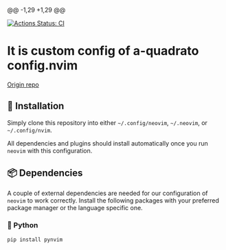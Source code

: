 @@ -1,29 +1,29 @@
<!-- markdownlint-disable first-line-heading -->

[![Actions Status: CI](https://github.com/a-quadrato/config.nvim/workflows/CI/badge.svg)](https://github.com/a-quadrato/config.nvim/actions/workflows/main.yml?query=workflow%3ACI)

# It is custom config of a-quadrato config.nvim
[Origin repo](https://github.com/a-quadrato/config.nvim)



## **🔧 Installation**

Simply clone this repository into either `~/.config/neovim`, `~/.neovim`, or `~/.config/nvim`.

All dependencies and plugins should install automatically once you run `neovim`
with this configuration.

## **📦 Dependencies**

A couple of external dependencies are needed for our configuration of `neovim` to
work correctly. Install the following packages with your preferred package
manager or the language specific one.

### 🐍 Python

```bash
pip install pynvim
```
